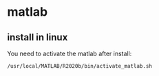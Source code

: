 # matlab

## install in linux

You need to activate the matlab after install:
```bash
/usr/local/MATLAB/R2020b/bin/activate_matlab.sh
```